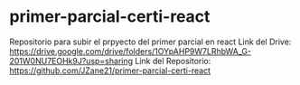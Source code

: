 # primer-parcial-certi-react
Repositorio para subir el prpyecto del primer parcial en react
Link del Drive: https://drive.google.com/drive/folders/1OYpAHP9W7LRhbWA_G-201W0NU7EOHk9J?usp=sharing
Link del Repositorio: https://github.com/JZane21/primer-parcial-certi-react
